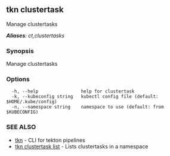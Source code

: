 ## tkn clustertask

Manage clustertasks

***Aliases**: ct,clustertasks*

### Synopsis

Manage clustertasks

### Options

```
  -h, --help                help for clustertask
  -k, --kubeconfig string   kubectl config file (default: $HOME/.kube/config)
  -n, --namespace string    namespace to use (default: from $KUBECONFIG)
```

### SEE ALSO

* [tkn](tkn.md)	 - CLI for tekton pipelines
* [tkn clustertask list](tkn_clustertask_list.md)	 - Lists clustertasks in a namespace

